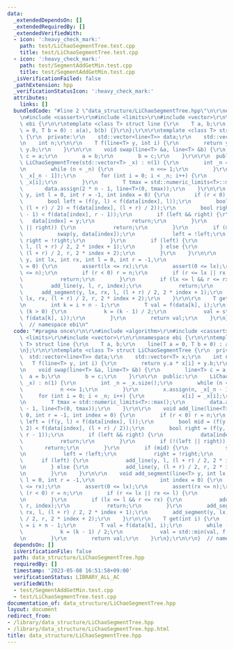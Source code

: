 ```yaml
---
data:
  _extendedDependsOn: []
  _extendedRequiredBy: []
  _extendedVerifiedWith:
  - icon: ':heavy_check_mark:'
    path: test/LiChaoSegmentTree.test.cpp
    title: test/LiChaoSegmentTree.test.cpp
  - icon: ':heavy_check_mark:'
    path: test/SegmentAddGetMin.test.cpp
    title: test/SegmentAddGetMin.test.cpp
  _isVerificationFailed: false
  _pathExtension: hpp
  _verificationStatusIcon: ':heavy_check_mark:'
  attributes:
    links: []
  bundledCode: "#line 2 \"data_structure/LiChaoSegmentTree.hpp\"\n\r\n#include <algorithm>\r\
    \n#include <cassert>\r\n#include <limits>\r\n#include <vector>\r\n\r\nnamespace\
    \ ebi {\r\n\r\ntemplate <class T> struct line {\r\n    T a, b;\r\n    line(T a\
    \ = 0, T b = 0) : a(a), b(b) {}\r\n};\r\n\r\ntemplate <class T> struct LiChaoSegmentTree\
    \ {\r\n  private:\r\n    std::vector<line<T>> data;\r\n    std::vector<T> x;\r\
    \n    int n;\r\n\r\n    T f(line<T> y, int i) {\r\n        return y.a * x[i] +\
    \ y.b;\r\n    }\r\n\r\n    void swap(line<T> &a, line<T> &b) {\r\n        line<T>\
    \ c = a;\r\n        a = b;\r\n        b = c;\r\n    }\r\n\r\n  public:\r\n   \
    \ LiChaoSegmentTree(std::vector<T> _x) : n(1) {\r\n        int _n = _x.size();\r\
    \n        while (n < _n) {\r\n            n <<= 1;\r\n        }\r\n        x.assign(n,\
    \ _x[_n - 1]);\r\n        for (int i = 0; i < _n; i++) {\r\n            x[i] =\
    \ _x[i];\r\n        }\r\n        T tmax = std::numeric_limits<T>::max();\r\n \
    \       data.assign(2 * n - 1, line<T>(0, tmax));\r\n    }\r\n\r\n    void add_line(line<T>\
    \ y, int l = 0, int r = -1, int index = 0) {\r\n        if (r < 0) r = n;\r\n\
    \        bool left = (f(y, l) < f(data[index], l));\r\n        bool mid = (f(y,\
    \ (l + r) / 2) < f(data[index], (l + r) / 2));\r\n        bool right = (f(y, r\
    \ - 1) < f(data[index], r - 1));\r\n        if (left && right) {\r\n         \
    \   data[index] = y;\r\n            return;\r\n        }\r\n        if (!(left\
    \ || right)) {\r\n            return;\r\n        }\r\n        if (mid) {\r\n \
    \           swap(y, data[index]);\r\n            left = !left;\r\n           \
    \ right = !right;\r\n        }\r\n        if (left) {\r\n            add_line(y,\
    \ l, (l + r) / 2, 2 * index + 1);\r\n        } else {\r\n            add_line(y,\
    \ (l + r) / 2, r, 2 * index + 2);\r\n        }\r\n    }\r\n\r\n    void add_segment(line<T>\
    \ y, int lx, int rx, int l = 0, int r = -1,\r\n                     int index\
    \ = 0) {\r\n        assert(lx <= rx);\r\n        assert(0 <= lx);\r\n        assert(rx\
    \ <= n);\r\n        if (r < 0) r = n;\r\n        if (r <= lx || rx <= l) {\r\n\
    \            return;\r\n        }\r\n        if (lx <= l && r <= rx) {\r\n   \
    \         add_line(y, l, r, index);\r\n            return;\r\n        }\r\n  \
    \      add_segment(y, lx, rx, l, (l + r) / 2, 2 * index + 1);\r\n        add_segment(y,\
    \ lx, rx, (l + r) / 2, r, 2 * index + 2);\r\n    }\r\n\r\n    T get(int i) {\r\
    \n        int k = i + n - 1;\r\n        T val = f(data[k], i);\r\n        while\
    \ (k > 0) {\r\n            k = (k - 1) / 2;\r\n            val = std::min(val,\
    \ f(data[k], i));\r\n        }\r\n        return val;\r\n    }\r\n};\r\n\r\n}\
    \  // namespace ebi\n"
  code: "#pragma once\r\n\r\n#include <algorithm>\r\n#include <cassert>\r\n#include\
    \ <limits>\r\n#include <vector>\r\n\r\nnamespace ebi {\r\n\r\ntemplate <class\
    \ T> struct line {\r\n    T a, b;\r\n    line(T a = 0, T b = 0) : a(a), b(b) {}\r\
    \n};\r\n\r\ntemplate <class T> struct LiChaoSegmentTree {\r\n  private:\r\n  \
    \  std::vector<line<T>> data;\r\n    std::vector<T> x;\r\n    int n;\r\n\r\n \
    \   T f(line<T> y, int i) {\r\n        return y.a * x[i] + y.b;\r\n    }\r\n\r\
    \n    void swap(line<T> &a, line<T> &b) {\r\n        line<T> c = a;\r\n      \
    \  a = b;\r\n        b = c;\r\n    }\r\n\r\n  public:\r\n    LiChaoSegmentTree(std::vector<T>\
    \ _x) : n(1) {\r\n        int _n = _x.size();\r\n        while (n < _n) {\r\n\
    \            n <<= 1;\r\n        }\r\n        x.assign(n, _x[_n - 1]);\r\n   \
    \     for (int i = 0; i < _n; i++) {\r\n            x[i] = _x[i];\r\n        }\r\
    \n        T tmax = std::numeric_limits<T>::max();\r\n        data.assign(2 * n\
    \ - 1, line<T>(0, tmax));\r\n    }\r\n\r\n    void add_line(line<T> y, int l =\
    \ 0, int r = -1, int index = 0) {\r\n        if (r < 0) r = n;\r\n        bool\
    \ left = (f(y, l) < f(data[index], l));\r\n        bool mid = (f(y, (l + r) /\
    \ 2) < f(data[index], (l + r) / 2));\r\n        bool right = (f(y, r - 1) < f(data[index],\
    \ r - 1));\r\n        if (left && right) {\r\n            data[index] = y;\r\n\
    \            return;\r\n        }\r\n        if (!(left || right)) {\r\n     \
    \       return;\r\n        }\r\n        if (mid) {\r\n            swap(y, data[index]);\r\
    \n            left = !left;\r\n            right = !right;\r\n        }\r\n  \
    \      if (left) {\r\n            add_line(y, l, (l + r) / 2, 2 * index + 1);\r\
    \n        } else {\r\n            add_line(y, (l + r) / 2, r, 2 * index + 2);\r\
    \n        }\r\n    }\r\n\r\n    void add_segment(line<T> y, int lx, int rx, int\
    \ l = 0, int r = -1,\r\n                     int index = 0) {\r\n        assert(lx\
    \ <= rx);\r\n        assert(0 <= lx);\r\n        assert(rx <= n);\r\n        if\
    \ (r < 0) r = n;\r\n        if (r <= lx || rx <= l) {\r\n            return;\r\
    \n        }\r\n        if (lx <= l && r <= rx) {\r\n            add_line(y, l,\
    \ r, index);\r\n            return;\r\n        }\r\n        add_segment(y, lx,\
    \ rx, l, (l + r) / 2, 2 * index + 1);\r\n        add_segment(y, lx, rx, (l + r)\
    \ / 2, r, 2 * index + 2);\r\n    }\r\n\r\n    T get(int i) {\r\n        int k\
    \ = i + n - 1;\r\n        T val = f(data[k], i);\r\n        while (k > 0) {\r\n\
    \            k = (k - 1) / 2;\r\n            val = std::min(val, f(data[k], i));\r\
    \n        }\r\n        return val;\r\n    }\r\n};\r\n\r\n}  // namespace ebi"
  dependsOn: []
  isVerificationFile: false
  path: data_structure/LiChaoSegmentTree.hpp
  requiredBy: []
  timestamp: '2023-05-08 16:51:58+09:00'
  verificationStatus: LIBRARY_ALL_AC
  verifiedWith:
  - test/SegmentAddGetMin.test.cpp
  - test/LiChaoSegmentTree.test.cpp
documentation_of: data_structure/LiChaoSegmentTree.hpp
layout: document
redirect_from:
- /library/data_structure/LiChaoSegmentTree.hpp
- /library/data_structure/LiChaoSegmentTree.hpp.html
title: data_structure/LiChaoSegmentTree.hpp
---
```

